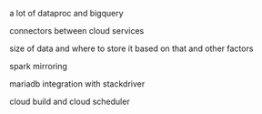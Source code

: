 a lot of dataproc and bigquery

connectors between cloud services

size of data and where to store it based on that and other factors

spark mirroring

mariadb integration with stackdriver

cloud build and cloud scheduler